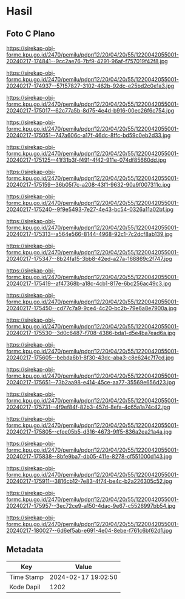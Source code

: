 # Hasil

## Foto C Plano

https://sirekap-obj-formc.kpu.go.id/2470/pemilu/pdpr/12/20/04/20/55/1220042055001-20240217-174841--9cc2ae76-7bf9-4291-96af-f757019f42f8.jpg

https://sirekap-obj-formc.kpu.go.id/2470/pemilu/pdpr/12/20/04/20/55/1220042055001-20240217-174937--57f57827-3102-462b-92dc-e25bd2c0e1a3.jpg

https://sirekap-obj-formc.kpu.go.id/2470/pemilu/pdpr/12/20/04/20/55/1220042055001-20240217-175017--62c77a5b-8d75-4e4d-b916-00ec26f6c754.jpg

https://sirekap-obj-formc.kpu.go.id/2470/pemilu/pdpr/12/20/04/20/55/1220042055001-20240217-175051--747a606c-a17f-46dc-8ffc-bd59c0eb2d33.jpg

https://sirekap-obj-formc.kpu.go.id/2470/pemilu/pdpr/12/20/04/20/55/1220042055001-20240217-175125--41f31b3f-f491-4f42-911e-074df85660dd.jpg

https://sirekap-obj-formc.kpu.go.id/2470/pemilu/pdpr/12/20/04/20/55/1220042055001-20240217-175159--36b05f7c-a208-43f1-9632-90a9f007311c.jpg

https://sirekap-obj-formc.kpu.go.id/2470/pemilu/pdpr/12/20/04/20/55/1220042055001-20240217-175240--9f9e5493-7e27-4e43-bc54-0326a11a02bf.jpg

https://sirekap-obj-formc.kpu.go.id/2470/pemilu/pdpr/12/20/04/20/55/1220042055001-20240217-175313--a564e566-8144-4968-92c1-7c2dcf8ab139.jpg

https://sirekap-obj-formc.kpu.go.id/2470/pemilu/pdpr/12/20/04/20/55/1220042055001-20240217-175347--8b24fa15-3bb8-42ed-a27a-168869c2f747.jpg

https://sirekap-obj-formc.kpu.go.id/2470/pemilu/pdpr/12/20/04/20/55/1220042055001-20240217-175419--af47368b-a18c-4cb1-817e-6bc256ac49c3.jpg

https://sirekap-obj-formc.kpu.go.id/2470/pemilu/pdpr/12/20/04/20/55/1220042055001-20240217-175450--cd77c7a9-9ce4-4c20-bc2b-79e6a8e7900a.jpg

https://sirekap-obj-formc.kpu.go.id/2470/pemilu/pdpr/12/20/04/20/55/1220042055001-20240217-175530--3d0c6487-f708-4386-bda1-d5e4ba7ead6a.jpg

https://sirekap-obj-formc.kpu.go.id/2470/pemilu/pdpr/12/20/04/20/55/1220042055001-20240217-175605--bebda6b1-8f30-43dc-aba3-c8e624c7f7cd.jpg

https://sirekap-obj-formc.kpu.go.id/2470/pemilu/pdpr/12/20/04/20/55/1220042055001-20240217-175651--73b2aa98-e414-45ce-aa77-35569e656d23.jpg

https://sirekap-obj-formc.kpu.go.id/2470/pemilu/pdpr/12/20/04/20/55/1220042055001-20240217-175731--4f9ef84f-82b3-457d-8efa-4c65a1a74c42.jpg

https://sirekap-obj-formc.kpu.go.id/2470/pemilu/pdpr/12/20/04/20/55/1220042055001-20240217-175805--cfee05b5-d316-4673-9ff5-836a2ea21a4a.jpg

https://sirekap-obj-formc.kpu.go.id/2470/pemilu/pdpr/12/20/04/20/55/1220042055001-20240217-175838--8bfe9ba7-db05-411e-8278-cf551000d143.jpg

https://sirekap-obj-formc.kpu.go.id/2470/pemilu/pdpr/12/20/04/20/55/1220042055001-20240217-175911--3816cb12-7e83-4f74-be4c-b2a226305c52.jpg

https://sirekap-obj-formc.kpu.go.id/2470/pemilu/pdpr/12/20/04/20/55/1220042055001-20240217-175957--3ec72ce9-a150-4dac-9e67-c5526997bb54.jpg

https://sirekap-obj-formc.kpu.go.id/2470/pemilu/pdpr/12/20/04/20/55/1220042055001-20240217-180027--6d6ef5ab-e691-4e04-8ebe-f761c6bf62d1.jpg


## Metadata

| Key        | Value               |
| ---------- | ------------------- |
| Time Stamp | 2024-02-17 19:02:50 |
| Kode Dapil | 1202                |




